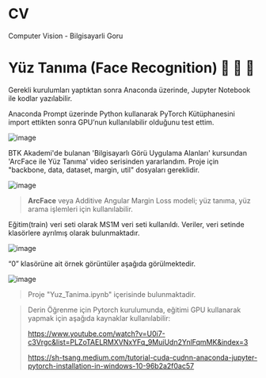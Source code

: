 # CV
Computer Vision - Bilgisayarli Goru
# Yüz Tanıma (Face Recognition) :girl: :boy: :child:

Gerekli kurulumları yaptıktan sonra Anaconda üzerinde, Jupyter Notebook ile kodlar yazılabilir. 

Anaconda Prompt üzerinde Python kullanarak PyTorch Kütüphanesini import ettikten sonra GPU’nun kullanılabilir olduğunu test ettim. 

![image](https://user-images.githubusercontent.com/82284108/145257384-a222dabf-8cc7-47d9-8103-ec4819bd0ef8.png)


BTK Akademi'de bulanan 'Bilgisayarlı Görü Uygulama Alanları' kursundan 'ArcFace ile Yüz Tanıma' video serisinden yararlandım. 
Proje için "backbone, data, dataset, margin, util" dosyaları gereklidir.

![image](https://user-images.githubusercontent.com/82284108/145263735-1001d57c-dd35-4d9a-ad61-f1cbd54a21a9.png)



>**ArcFace** veya Additive Angular Margin Loss modeli; yüz tanıma, yüz arama işlemleri için kullanılabilir.

Eğitim(train) veri seti olarak MS1M veri seti kullanıldı. Veriler, veri setinde klasörlere ayrılmış olarak bulunmaktadır.

![image](https://user-images.githubusercontent.com/82284108/145264131-9884f5d7-84ef-44ee-9183-d43171aae0e8.png)

“0” klasörüne ait örnek görüntüler aşağıda görülmektedir.


![image](https://user-images.githubusercontent.com/82284108/145258113-aab8f507-493f-4283-a0e1-8d1c9043ff74.png)

>Proje "Yuz_Tanima.ipynb" içerisinde bulunmaktadir.

>Derin Öğrenme için Pytorch kurulumunda, eğitimi GPU kullanarak yapmak için aşağıda kaynaklar kullanılabilir:
>
>https://www.youtube.com/watch?v=U0i7-c3Vrgc&list=PLZoTAELRMXVNxYFq_9MuiUdn2YnlFqmMK&index=3
>
>https://sh-tsang.medium.com/tutorial-cuda-cudnn-anaconda-jupyter-pytorch-installation-in-windows-10-96b2a2f0ac57





